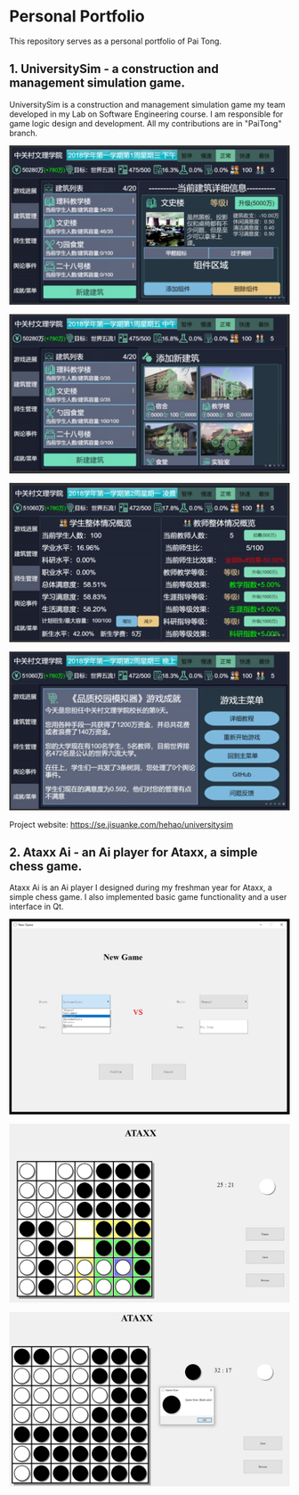 # Personal Portfolio
This repository serves as a personal portfolio of Pai Tong.

## 1. UniversitySim - a construction and management simulation game.
UniversitySim is a construction and management simulation game my team developed in my Lab on Software Engineering course. I am responsible for game logic design and development. All my contributions are in "PaiTong" branch.

![](art/UniversitySim/building.jpg)

![](art/UniversitySim/building-add.jpg)

![](art/UniversitySim/students.jpg)

![](art/UniversitySim/achievements.jpg)

Project website: https://se.jisuanke.com/hehao/universitysim

## 2. Ataxx Ai - an Ai player for Ataxx, a simple chess game.
Ataxx Ai is an Ai player I designed during my freshman year for Ataxx, a simple chess game. I also implemented basic game functionality and a user interface in Qt.

![](art/AtaxxAi/newgame.jpg)

![](art/AtaxxAi/inprogress.jpg)

![](art/AtaxxAi/ended.jpg)
